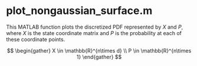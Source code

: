 # plot_nongaussian_surface.m
This MATLAB function plots the discretized PDF represented by $X$ and $P$, where $X$ is the state coordinate matrix and $P$ is the probability at each of these coordinate points. 

$$
\begin{gather}
    X \in \mathbb{R}^{n\times d} \\
    P \in \mathbb{R}^{n\times 1} 
\end{gather}
$$
